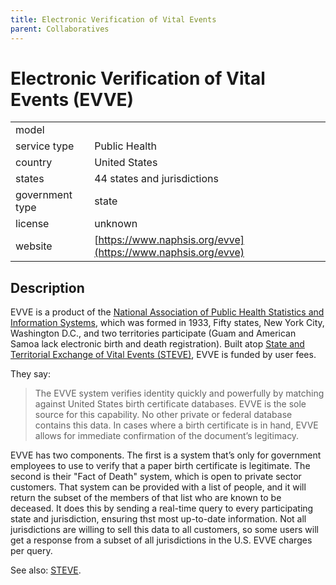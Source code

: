 ```yaml
---
title: Electronic Verification of Vital Events
parent: Collaboratives
---
```


# Electronic Verification of Vital Events (EVVE)

|                   |                                          |
|:------------------|:-----------------------------------------|
| model             | 
| service type      | Public Health
| country           | United States
| states            | 44 states and jurisdictions
| government type   | state
| license           | unknown
| website           | [https://www.naphsis.org/evve](https://www.naphsis.org/evve)

## Description

EVVE is a product of the [National Association of Public Health Statistics and Information Systems](https://www.naphsis.org), which was formed in 1933, Fifty states, New York City, Washington D.C., and two territories participate (Guam and American Samoa lack electronic birth and death registration). Built atop [State and Territorial Exchange of Vital Events (STEVE)](steve.html), EVVE is funded by user fees.

They say:

>The EVVE system verifies identity quickly and powerfully by matching against United States birth certificate databases. EVVE is the sole source for this capability. No other private or federal database contains this data. In cases where a birth certificate is in hand, EVVE allows for immediate confirmation of the document’s legitimacy.

EVVE has two components. The first is a system that’s only for government employees to use to verify that a paper birth certificate is legitimate. The second is their "Fact of Death" system, which is open to private sector customers. That system can be provided with a list of people, and it will return the subset of the members of that list who are known to be deceased. It does this by sending a real-time query to every participating state and jurisdiction, ensuring thst most up-to-date information. Not all jurisdictions are willing to sell this data to all customers, so some users will get a response from a subset of all jurisdictions in the U.S. EVVE charges per query.

See also: [STEVE](steve.html).
